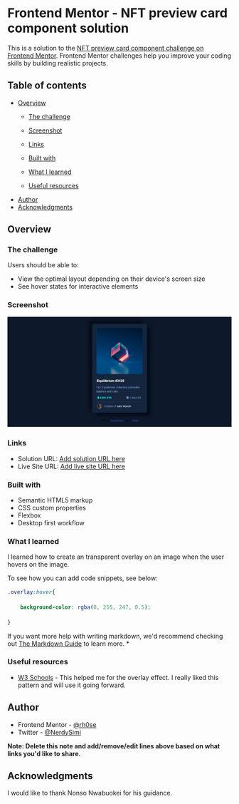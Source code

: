 # Frontend Mentor - NFT preview card component solution

This is a solution to the [NFT preview card component challenge on Frontend Mentor](https://www.frontendmentor.io/challenges/nft-preview-card-component-SbdUL_w0U). Frontend Mentor challenges help you improve your coding skills by building realistic projects. 

## Table of contents

- [Overview](#overview)
  - [The challenge](#the-challenge)
  - [Screenshot](#screenshot)
  - [Links](#links)

  - [Built with](#built-with)
  - [What I learned](#what-i-learned)
  - [Useful resources](#useful-resources)
- [Author](#author)
- [Acknowledgments](#acknowledgments)



## Overview

### The challenge

Users should be able to:

- View the optimal layout depending on their device's screen size
- See hover states for interactive elements

### Screenshot

![](./screenshot.jpeg)


### Links

- Solution URL: [Add solution URL here](https://your-solution-url.com)
- Live Site URL: [Add live site URL here](https://your-live-site-url.com)



### Built with

- Semantic HTML5 markup
- CSS custom properties
- Flexbox
- Desktop first workflow


### What I learned

I learned how to create an transparent overlay on an image when the user hovers on the image.


To see how you can add code snippets, see below:


```css
.overlay:hover{
    
    background-color: rgba(0, 255, 247, 0.5);
    
}

```


If you want more help with writing markdown, we'd recommend checking out [The Markdown Guide](https://www.markdownguide.org/) to learn more.
*

### Useful resources

- [W3 Schools](https://www.w3schools.com/howto/howto_css_image_overlay_title.asp) - This helped me for the overlay effect. I really liked this pattern and will use it going forward.


## Author

- Frontend Mentor - [@rh0se](https://www.frontendmentor.io/profile/rh0se)
- Twitter - [@NerdySimi](https://twitter.com/NerdySimi)

**Note: Delete this note and add/remove/edit lines above based on what links you'd like to share.**

## Acknowledgments
 I would like to thank Nonso Nwabuokei for his guidance.

